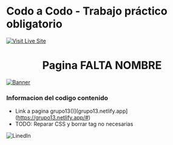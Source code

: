 # Codo a Codo - Trabajo práctico obligatorio

[![Visit Live Site](https://img.shields.io/static/v1?label=%3CPagina%3E&message=%3CConstruccion%3E&color=%3CGREEN%3E)](https://grupo13.netlify.app/)


<h1 align="center">
    Pagina FALTA NOMBRE
</h1>

[![Banner](https://img.shields.io/badge/Mis%20Codigos-Construccion-orange)]()

### Informacion del codigo contenido
- Link a pagina grupo13()](grupo13.netlify.app](https://grupo13.netlify.app/#)
- TODO: Reparar CSS y borrar tag no necesarias


![LinedIn](https://logodownload.org/wp-content/uploads/2019/03/linkedin-logo-6.png)
